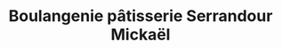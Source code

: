 ---
title: "Boulangenie pâtisserie Serrandour Mickaël"
url: /plevenon/boulangenie-patisserie-serrandour-mickael/
shop: boulangerie
---